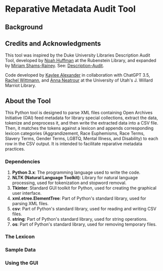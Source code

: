 # Reparative Metadata Audit Tool

## Background

## Credits and Acknowledgments
This tool was inspired by the Duke University Libraries Description Audit Tool, developed by [Noah Huffman](https://github.com/noahgh221) at the Rubenstein Library, and expanded by [Miriam Shams-Rainey](https://github.com/mshamsrainey). See: [Description-Audit](https://github.com/duke-libraries/description-audit/tree/main). 

Code developed by [Kaylee Alexander](https://github.com/kayleealexander) in collaboration with ChatGPT 3.5, [Rachel Wittmann](https://github.com/RachelJaneWittmann), and [Anna Neatrour](https://github.com/aneatrour) at the University of Utah's J. Willard Marriot Library.

## About the Tool
This Python tool is designed to parse XML files containing Open Archives Initiative (OAI) feed metadata for library special collections, extract the data, tokenize and preprocess it, and then write the extracted data into a CSV file. Then, it matches the tokens against a lexicon and appends corresponding lexicon categories (Aggrandizement, Race Euphemisms, Race Terms, Slavery Terms, Gender Terms, LGBTQ, Mental Illness, and Disability) to each row in the CSV output. It is intended to facilitate reparative metadata practices. 

### Dependencies 
1. **Python 3.x**: The programming language used to write the code.
2. **NLTK (Natural Language Toolkit)**: Library for natural language processing, used for tokenization and stopword removal.
3. **Tkinter**: Standard GUI toolkit for Python, used for creating the graphical user interface.
4. **xml.etree.ElementTree**: Part of Python's standard library, used for parsing XML files.
5. **csv**: Part of Python's standard library, used for reading and writing CSV files.
6. **string**: Part of Python's standard library, used for string operations.
7. **os**: Part of Python's standard library, used for removing temporary files.

### The Lexicon

### Sample Data

### Using the GUI
